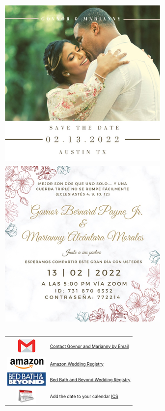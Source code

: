 
![image](images/2.jpeg)

![image](images/3.jpeg)

<br>

| | |
|:--------:|-------|
| [![image](images/images.png)](mailto:govnorpayne@gmail.com) | [Contact Govnor and Marianny by Email](mailto:govnorpayne@gmail.com) |
| [![image](images/amazon.png)](https://www.amazon.com/wedding/share/GovnorandMarianny) | [Amazon Wedding Registry](https://www.amazon.com/wedding/share/GovnorandMarianny) |
| [![image](images/bedbath.jpeg)](https://www.bedbathandbeyond.com/store/giftregistry/viewregistryguest/550446398)| [Bed Bath and Beyond Wedding Registry](https://www.bedbathandbeyond.com/store/giftregistry/viewregistryguest/550446398) |
| [![image](images/calendar-icon-png-4125.png)](images/GovnorMariannyWedding.ics) | Add the date to your calendar [ICS](images/GovnorMariannyWedding.ics) |


